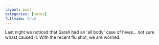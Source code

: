 ```yaml
---
layout: post
categories: [notes]
fullview: true
---
```

Last night we noticed that Sarah had an 'all body' case of hives... not sure whast caused it.  With the recent flu shot, we are worried.
